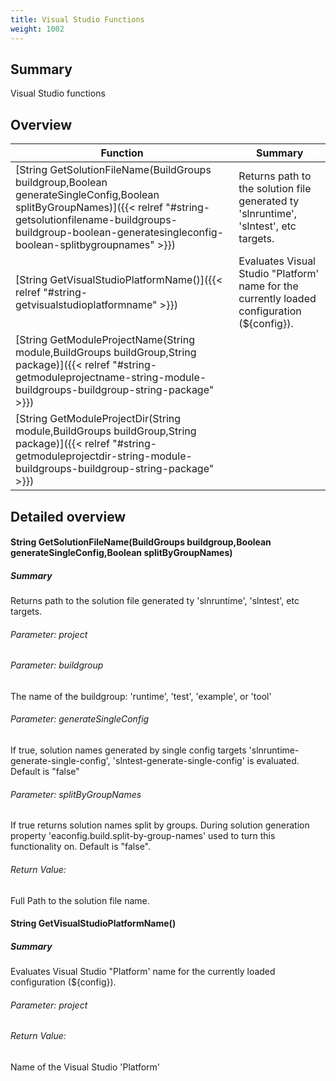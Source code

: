 ```yaml
---
title: Visual Studio Functions
weight: 1002
---
```

## Summary ##
Visual Studio functions


## Overview ##
| Function | Summary |
| -------- | ------- |
| [String GetSolutionFileName(BuildGroups buildgroup,Boolean generateSingleConfig,Boolean splitByGroupNames)]({{< relref "#string-getsolutionfilename-buildgroups-buildgroup-boolean-generatesingleconfig-boolean-splitbygroupnames" >}}) | Returns path to the solution file generated ty &#39;slnruntime&#39;, &#39;slntest&#39;, etc targets. |
| [String GetVisualStudioPlatformName()]({{< relref "#string-getvisualstudioplatformname" >}}) | Evaluates Visual Studio &quot;Platform&#39; name for the currently loaded configuration (${config}). |
| [String GetModuleProjectName(String module,BuildGroups buildGroup,String package)]({{< relref "#string-getmoduleprojectname-string-module-buildgroups-buildgroup-string-package" >}}) |  |
| [String GetModuleProjectDir(String module,BuildGroups buildGroup,String package)]({{< relref "#string-getmoduleprojectdir-string-module-buildgroups-buildgroup-string-package" >}}) |  |
## Detailed overview ##
#### String GetSolutionFileName(BuildGroups buildgroup,Boolean generateSingleConfig,Boolean splitByGroupNames) ####
##### Summary #####
Returns path to the solution file generated ty &#39;slnruntime&#39;, &#39;slntest&#39;, etc targets.

###### Parameter:  project ######


###### Parameter:  buildgroup ######
The name of the buildgroup: &#39;runtime&#39;, &#39;test&#39;, &#39;example&#39;, or &#39;tool&#39;

###### Parameter:  generateSingleConfig ######
If true, solution names generated by single config targets &#39;slnruntime-generate-single-config&#39;, &#39;slntest-generate-single-config&#39; is evaluated. Default is &quot;false&quot;

###### Parameter:  splitByGroupNames ######
If true returns solution names split by groups. During solution generation property &#39;eaconfig.build.split-by-group-names&#39; used to turn this functionality on. Default is &quot;false&quot;.

###### Return Value: ######
Full Path to the solution file name.




#### String GetVisualStudioPlatformName() ####
##### Summary #####
Evaluates Visual Studio &quot;Platform&#39; name for the currently loaded configuration (${config}).

###### Parameter:  project ######


###### Return Value: ######
Name of the Visual Studio &#39;Platform&#39;





